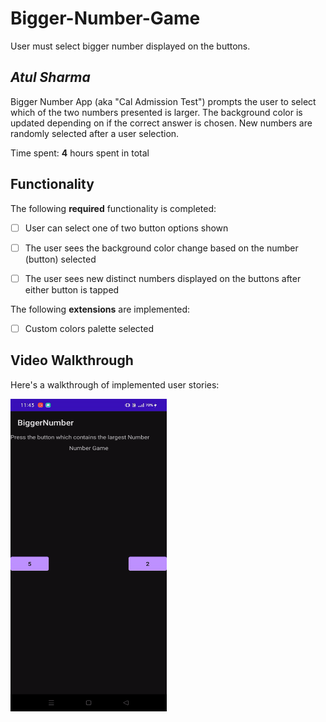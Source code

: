 # Bigger-Number-Game
User must select bigger number displayed on the buttons.

## *Atul Sharma*

Bigger Number App (aka "Cal Admission Test") prompts the user to select which of the two numbers presented is larger. The background color is updated depending on if the correct answer is chosen. New numbers are randomly selected after a user selection.

Time spent: **4** hours spent in total

## Functionality 

The following **required** functionality is completed:

* [ ] User can select one of two button options shown
* [ ] The user sees the background color change based on the number (button) selected
* [ ] The user sees new distinct numbers displayed on the buttons after either button is tapped
 

The following **extensions** are implemented:

* [ ] Custom colors palette selected

## Video Walkthrough

Here's a walkthrough of implemented user stories:

<img src= 'https://github.com/atulsharma3011/Bigger-Number-Game/blob/main/BiggerNumberGif.gif'  width = '250' height = '500'/>





